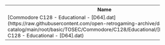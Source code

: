 <table>
<tr><th>Name</th><th>Size</th></tr>
<tr><td>
[Commodore C128 - Educational - [D64].dat](https://raw.githubusercontent.com/open-retrogaming-archive/dat-catalog/main/root/basic/TOSEC/Commodore/C128/Educational/[D64]/Commodore C128 - Educational - [D64].dat)
</td><td>2418</td></tr>
</table>
